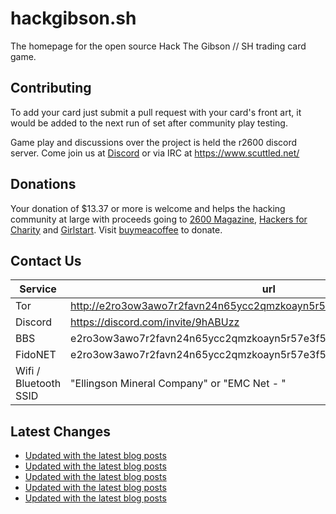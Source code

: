 # hackgibson.sh
The homepage for the open source Hack The Gibson // SH trading card game.


## Contributing

To add your card just submit a pull request with your card's front art, it would be added to the next run of set after community play testing.

Game play and discussions over the project is held the r2600 discord server. Come join us at [Discord](https://discord.com/invite/9hABUzz) or via IRC at https://www.scuttled.net/


## Donations

Your donation of $13.37 or more is welcome and helps the hacking community at large with proceeds going to [2600 Magazine](https://2600.com/), [Hackers for Charity](https://hackersforcharity.org) and [Girlstart](https://girlstart.org).  Visit [buymeacoffee](https://www.buymeacoffee.com/hackgibson.sh) to donate.


## Contact Us

Service | url
-|-
Tor | http://e2ro3ow3awo7r2favn24n65ycc2qmzkoayn5r57e3f56nvjwdcgg32ad.onion
Discord | https://discord.com/invite/9hABUzz
BBS | e2ro3ow3awo7r2favn24n65ycc2qmzkoayn5r57e3f56nvjwdcgg32ad.onion:23
FidoNET | e2ro3ow3awo7r2favn24n65ycc2qmzkoayn5r57e3f56nvjwdcgg32ad.onion:24554
Wifi / Bluetooth SSID | "Ellingson Mineral Company" or "EMC Net - <fidonet address>"

## Latest Changes
<!-- BLOG-POST-LIST:START -->
- [Updated with the latest blog posts](https://github.com/DFW2600/hackgibson.sh/commit/eceb5845668a1b99234627aa4d644fe22a172c3e)
- [Updated with the latest blog posts](https://github.com/DFW2600/hackgibson.sh/commit/4a37190b8a2ca4156f4341dd02f0da3974cc745a)
- [Updated with the latest blog posts](https://github.com/DFW2600/hackgibson.sh/commit/05ef43e774033f04291b7f1e7d5ad8a194a89a24)
- [Updated with the latest blog posts](https://github.com/DFW2600/hackgibson.sh/commit/687fb237bfd38e76e72f726732a0afe529e01d97)
- [Updated with the latest blog posts](https://github.com/DFW2600/hackgibson.sh/commit/b3d87e3b9b812903b27e4c40c4493a2b2857b017)
<!-- BLOG-POST-LIST:END -->
